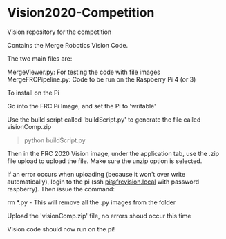 # Vision2020-Competition
Vision repository for the competition

Contains the Merge Robotics Vision Code.

The two main files are:

MergeViewer.py: For testing the code with file images
MergeFRCPipeline.py:  Code to be run on the Raspberry Pi 4 (or 3)

To install on the Pi

Go into the FRC Pi Image, and set the Pi to 'writable'

Use the build script called 'buildScript.py' to generate the file
called visionComp.zip

>python buildScript.py

Then in the FRC 2020 Vision image, under the application tab, 
use the .zip file upload to upload the file.  Make sure the unzip option is
selected.

If an error occurs when uploading (because it won't over write automatically),
login to the pi (ssh pi@frcvision.local with password raspberry).  Then issue
the command:

rm *.py   - This will remove all the .py images from the folder

Upload the 'visionComp.zip' file, no errors shoud occur this time

Vision code should now run on the pi!





